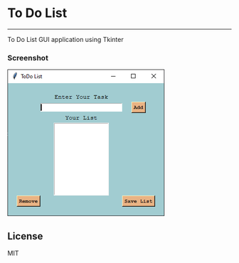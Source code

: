 # To Do List
***
To Do List GUI application using Tkinter

### Screenshot
![App preview](/preview.PNG)

## License
MIT
